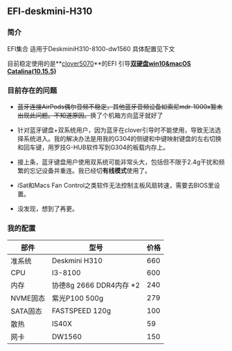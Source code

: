 ## EFI-deskmini-H310
### 简介

EFI集合 适用于DeskminiH310-8100-dw1560 具体配置见下文

目前稳定使用的是**<u>clover5070</u>**的EFI 引导<u>**双硬盘win10&macOS Catalina(10.15.5)**</u>

### 目前存在的问题

- ~~蓝牙连接AirPods偶尔音频不稳定，其他蓝牙音频设备如索尼mdr-1000x暂未出现此问题。不知道原因。~~换了个机箱方向蓝牙就好了

- 针对蓝牙键盘+双系统用户，因为蓝牙在clover引导时不能使用，导致无法选择系统进入。我的解决办法是用我的G304的侧键和中键映射键盘的左右切换和回车键，用罗技G-HUB软件写到G304的板载内存上。

- 接上条，蓝牙键盘用户使用双系统可能非常头大，包括但不限于2.4g干扰和频繁的忘记设备并重连。我已经切**有线模式**使用了。

- iSat和Macs Fan Control之类软件无法控制主板风扇转速，需要去BIOS里设置。

- 没发现，想到了再更。
### 我的配置

| 部件     | 型号                    | 价格 |
| -------- | ----------------------- | ---- |
| 准系统   | Deskmini H310           | 660  |
| CPU      | I3-8100                 | 600  |
| 内存     | 协德8g 2666 DDR4内存 *2 | 240  |
| NVME固态 | 紫光P100 500g           | 279  |
| SATA固态 | FASTSPEED  120g         | 100  |
| 散热     | IS40X                   | 59   |
| 网卡     | DW1560                  | 150  |



